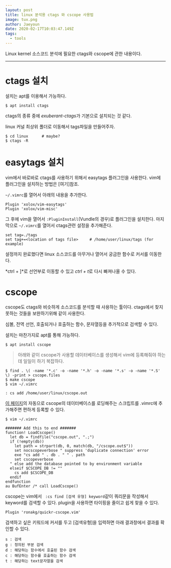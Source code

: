 ```yaml
---
layout: post
title: linux 분석용 ctags 와 cscope 사용법
image: tux.png
author: Jaeyoun
date: 2020-02-17T10:03:47.149Z
tags: 
  - tools
---
```


Linux kernel 소스코드 분석에 필요한 ctags와 cscope에 관한 내용이다.

---

# ctags 설치
설치는 apt를 이용해서 가능하다.

```
$ apt install ctags
```
ctags의 종류 중에 *exuberant-ctags*가 기본으로 설치되는 것 같다.

linux 커널 최상위 폴더로 이동해서 tags파일을 만들어주자.

```
$ cd linux      # maybe?
$ ctags -R
```

# easytags 설치
vim에서 바로바로 ctags를 사용하기 위해서 easytags 플러그인을 사용한다. vim에 플러그인을 설치하는 방법은 [여기]참조.

```~/.vimrc```를 열어서 아래의 내용을 추가한다.

```
Plugin 'xolox/vim-easytags'
Plugin 'xolox/vim-misc'
```

그 후에 vim을 열어서 ```:PluginInstall```(Vundle의 경우)로 플러그인을 설치한다.
마지막으로 ```~/.vimrc```를 열어서 ctags관련 설정을 추가해준다.

```
set tag=./tags
set tag+=<location of tags file>     # /home/user/linux/tags (for example)
```

설정까지 완료했다면 linux 소스코드를 아무거나 열어서 궁금한 함수로 커서를 이동한다.

*ctrl + ]*로 선언부로 이동할 수 있고 *ctrl + t*로 다시 빠져나올 수 있다.


# cscope
cscope도 ctags와 비슷하게 소스코드를 분석할 때 사용하는 툴이다.
ctags에서 찾지 못하는 것들을 보완하기위해 같이 사용한다.

심볼, 전역 선언, 호출되거나 호출하는 함수, 문자열등을 추가적으로 검색할 수 있다.

설치는 마찬가지로 apt를 통해 가능하다.

```
$ apt install cscope
```

> 아래와 같이 cscope가 사용할 데이터베이스를 생성해서 vim에 등록해줘야 하는데 일일이 하기 복잡하다.

```
$ find . \( -name '*.c' -o -name '*.h' -o -name '*.s' -o -name '*.S' \) -print > cscope.files
$ make cscope
$ vim ~/.vimrc

: cs add /home/user/linux/cscope.out
```

[이 페이지](https://vim.fandom.com/wiki/Autoloading_Cscope_Database)의 자동으로 cscope의 데이터베이스를 로딩해주는 스크립트를 .vimrc에 추가해주면 편하게 등록할 수 있다.

```
$ vim ~/.vimrc

####### Add this to end #######
function! LoadCscope()
  let db = findfile("cscope.out", ".;")
  if (!empty(db))
    let path = strpart(db, 0, match(db, "/cscope.out$"))
    set nocscopeverbose " suppress 'duplicate connection' error
    exe "cs add " . db . " " . path
    set cscopeverbose
  " else add the database pointed to by environment variable 
  elseif $CSCOPE_DB != "" 
    cs add $CSCOPE_DB
  endif
endfunction
au BufEnter /* call LoadCscope()
```

cscope는 vim에서 ``` :cs find [검색 유형] keyword```같이 쿼리문을 작성해서 keyword를 검색할 수 있다.
plugin을 사용하면 타이핑을 줄이고 쉽게 찾을 수 있다.

```
Plugin 'ronakg/quickr-cscope.vim'
```

검색하고 싶은 키워드에 커서를 두고 \[검색유형]을 입력하면 아래 결과창에서 결과를 확인할 수 있다.

```
s : 검색
g : 정의된 부분 검색
d : 해당하는 함수에서 호출된 함수 검색 
c : 해당하는 함수를 호출하는 함수 검색
t : 해당하는 text문자열을 검색 
```